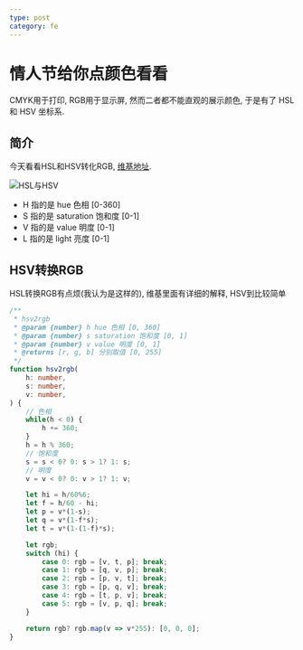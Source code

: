 ```yaml
---
type: post
category: fe
---
```

# 情人节给你点颜色看看

CMYK用于打印, RGB用于显示屏, 然而二者都不能直观的展示颜色, 于是有了 HSL 和 HSV 坐标系.

## 简介

今天看看HSL和HSV转化RGB, [维基地址](https://zh.wikipedia.org/wiki/HSL%E5%92%8CHSV%E8%89%B2%E5%BD%A9%E7%A9%BA%E9%97%B4).

![HSL与HSV](https://upload.wikimedia.org/wikipedia/commons/thumb/b/b6/HSL_HSV_cylinder_color_solid_comparison.png/800px-HSL_HSV_cylinder_color_solid_comparison.png)

* H 指的是 hue 色相 [0-360]
* S 指的是 saturation 饱和度 [0-1]
* V 指的是 value 明度 [0-1]
* L 指的是 light 亮度 [0-1]

## HSV转换RGB

HSL转换RGB有点烦(我认为是这样的), 维基里面有详细的解释, HSV到比较简单

```typescript
/**
 * hsv2rgb
 * @param {number} h hue 色相 [0, 360]
 * @param {number} s saturation 饱和度 [0, 1]
 * @param {number} v value 明度 [0, 1]
 * @returns [r, g, b] 分别取值 [0, 255]
 */
function hsv2rgb(
    h: number,
    s: number,
    v: number,
) {
    // 色相
    while(h < 0) {
        h += 360;
    }
    h = h % 360;
    // 饱和度
    s = s < 0? 0: s > 1? 1: s;
    // 明度
    v = v < 0? 0: v > 1? 1: v;

    let hi = h/60%6;
    let f = h/60 - hi;
    let p = v*(1-s);
    let q = v*(1-f*s);
    let t = v*(1-(1-f)*s);

    let rgb;
    switch (hi) {
        case 0: rgb = [v, t, p]; break;
        case 1: rgb = [q, v, p]; break;
        case 2: rgb = [p, v, t]; break;
        case 3: rgb = [p, q, v]; break;
        case 4: rgb = [t, p, v]; break;
        case 5: rgb = [v, p, q]; break;
    }

    return rgb? rgb.map(v => v*255): [0, 0, 0];
}
```

